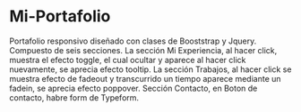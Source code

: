 # Mi-Portafolio

Portafolio responsivo diseñado con clases de Booststrap y Jquery. Compuesto de seis secciones.
La sección Mi Experiencia, al hacer click, muestra el efecto toggle, el cual ocultar y aparece al hacer click nuevamente, se aprecia efecto tooltip.
La sección Trabajos, al hacer click se muestra efecto de fadeout y transcurrido un tiempo aparece mediante un fadein, se aprecia efecto poppover.
Sección Contacto, en Boton de contacto, habre form de Typeform.
